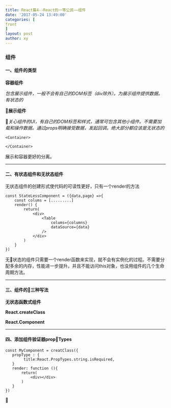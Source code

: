```yaml
---
title: React篇4--React的一等公民——组件
date: '2017-05-24 13:49:00'
categories: [
front
]
layout: post
author: xy
---
```


### 组件

#### 一、组件的类型

**容器组件**

*包含展示组件，一般不会有自己的DOM标签（div除外）。为展示组件提供数据。有状态的*

**展示组件**

*关心组件的UI，有自己的DOM标签和样式，通常可包含其他小组件。不需要加载和操作数据。通过props明确接受数据，发起回调。绝大部分都应该是无状态的*

    <Container>
        
    </Container>

展示和容器更好的分离。

****

#### 二、有状态组件和无状态组件

无状态组件的创建形式使代码的可读性更好，只有一个render的方法

    const StateLessComponent = ({data,page} =>{
        const colums = [.........]
        render() {
            return(
                <div>
                    <Table
                        colums={columns}
                        dataSource={data}
                    />
                </div>
            )
        }
    })
无状态的组件只需要一个render函数来实现，就不会有实例化的过程。不需要分配多余的内存，性能进一步提升。并且不能访问this对象，也没用组件的几个生命周期方法。

****

#### 三、组件的三种写法

**无状态函数式组件**

**React.createClass**

**React.Component**


****


#### 四、添加组件验证器propTypes

    const MyComponent = creatClass({
       propType : {
            title:React.PropTypes.string.isRequired,
       }
       render: function (){
           return(
               <div></div>
           )
       }
    })


